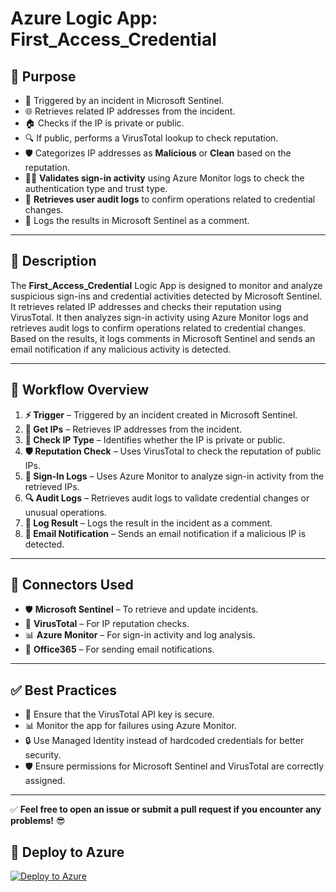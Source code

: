 # Azure Logic App: First_Access_Credential  

## 🎯 **Purpose**  
- 🚀 Triggered by an incident in Microsoft Sentinel.  
- 🌐 Retrieves related IP addresses from the incident.  
- 🏠 Checks if the IP is private or public.  
- 🔍 If public, performs a VirusTotal lookup to check reputation.  
- 🛡️ Categorizes IP addresses as **Malicious** or **Clean** based on the reputation.  
- 🧑‍💻 **Validates sign-in activity** using Azure Monitor logs to check the authentication type and trust type.  
- 🔎 **Retrieves user audit logs** to confirm operations related to credential changes.  
- 📝 Logs the results in Microsoft Sentinel as a comment.  

---

## 📝 **Description**  
The **First_Access_Credential** Logic App is designed to monitor and analyze suspicious sign-ins and credential activities detected by Microsoft Sentinel. It retrieves related IP addresses and checks their reputation using VirusTotal. It then analyzes sign-in activity using Azure Monitor logs and retrieves audit logs to confirm operations related to credential changes. Based on the results, it logs comments in Microsoft Sentinel and sends an email notification if any malicious activity is detected.  

---

## 🔄 **Workflow Overview**  
1. **⚡ Trigger** – Triggered by an incident created in Microsoft Sentinel.  
2. **📡 Get IPs** – Retrieves IP addresses from the incident.  
3. **🔎 Check IP Type** – Identifies whether the IP is private or public.  
4. **🛡️ Reputation Check** – Uses VirusTotal to check the reputation of public IPs.  
5. **📑 Sign-In Logs** – Uses Azure Monitor to analyze sign-in activity from the retrieved IPs.  
6. **🔍 Audit Logs** – Retrieves audit logs to validate credential changes or unusual operations.  
7. **📝 Log Result** – Logs the result in the incident as a comment.  
8. **📧 Email Notification** – Sends an email notification if a malicious IP is detected.  

---

## 🔌 **Connectors Used**  
- 🛡️ **Microsoft Sentinel** – To retrieve and update incidents.  
- 🦠 **VirusTotal** – For IP reputation checks.  
- 📊 **Azure Monitor** – For sign-in activity and log analysis.  
- 📧 **Office365** – For sending email notifications.  

---

## ✅ **Best Practices**  
- 🔑 Ensure that the VirusTotal API key is secure.  
- 📊 Monitor the app for failures using Azure Monitor.  
- 🔒 Use Managed Identity instead of hardcoded credentials for better security.  
- 🛡️ Ensure permissions for Microsoft Sentinel and VirusTotal are correctly assigned.  

---

✅ **Feel free to open an issue or submit a pull request if you encounter any problems!** 😎  

## 🚀 **Deploy to Azure**  
[![Deploy to Azure](https://aka.ms/deploytoazurebutton)](https://portal.azure.com/#create/Microsoft.Template/uri/https%3A%2F%2Fnagasaikumarvarikuti.github.io%2FFirst_Access_Credentials%2Fazuredeploy.json)

